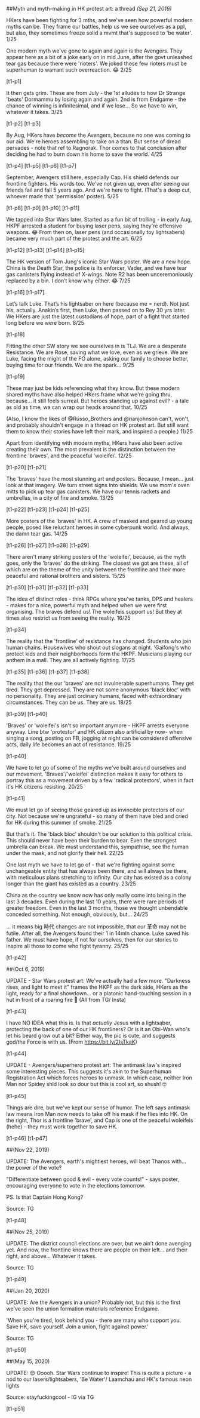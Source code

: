 ##Myth and myth-making in HK protest art: a thread 
*(Sep 21, 2019)*

HKers have been fighting for 3 mths, and we've seen how powerful modern myths can be. They frame our battles,  help us we see ourselves as a ppl, but also, they sometimes freeze solid a mvmt that's supposed to 'be water'. 1/25

One modern myth we've gone to again and again is the Avengers. They appear here as a bit of a joke early on in mid June, after the govt unleashed tear gas because there were 'rioters'. We joked those few rioters must be superhuman to warrant such overreaction. 😂 2/25

[t1-p1]

It then gets grim. These are from July - the 1st alludes to how Dr Strange 'beats' Dormammu by losing again and again. 2nd is from Endgame - the chance of winning is infinitesimal, and if we lose... So we have to win, whatever it takes. 3/25

[t1-p2]
[t1-p3]

By Aug, HKers have *become* the Avengers, because no one was coming to our aid. We're heroes assembling to take on a titan. But sense of dread pervades - note that ref to Ragnorak. Thor comes to that conclusion after deciding he had to burn down his home to save the world. 4/25

[t1-p4]
[t1-p5]
[t1-p6]
[t1-p7]

September, Avengers still here, especially Cap. His shield defends our frontline fighters. His words too. We've not given up, even after seeing our friends fail and fall 5 years ago. And we're here to fight. (That's a deep cut, whoever made that ‘permission' poster). 5/25

[t1-p8]
[t1-p9]
[t1-p10]
[t1-p11]

We tapped into Star Wars later. Started as a fun bit of trolling - in early Aug, HKPF arrested a student for buying laser pens, saying they're offensive weapons. 😂 From then on, laser pens (and occasionally toy lightsabers) became very much part of the protest and the art. 6/25

[t1-p12]
[t1-p13]
[t1-p14]
[t1-p15]

The HK version of Tom Jung's iconic Star Wars poster. We are a new hope. China is the Death Star, the police is its enforcer, Vader, and we have tear gas canisters flying instead of X-wings. Note R2 has been unceremoniously replaced by a bin. I don’t know why either. 😂 7/25

[t1-p16]
[t1-p17]

Let’s talk Luke. That’s his lightsaber on here (because me = nerd). Not just his, actually. Anakin’s first, then Luke, then passed on to Rey 30 yrs later.  We HKers are just the latest custodians of hope, part of a fight that started long before we were born. 8/25

[t1-p18]

Fitting the other SW story we see ourselves in is TLJ. We are a desperate Resistance. We are Rose, saving what we love, even as we grieve. We are Luke, facing the might of the FO alone, asking our family to choose better,  buying time for our friends. We are the spark... 9/25

[t1-p19]

These may just be kids referencing what they know. But these modern shared myths have also helped HKers frame what we're going thru, because... it still feels surreal. But heroes standing up against evil? - a tale as old as time, we can wrap our heads around that. 10/25

(Also, I know the likes of @Russo_Brothers and @rianjohnson can't, won't, and probably shouldn't engage in a thread on HK protest art. But still want them to know their stories have left their mark, and inspired a people.) 11/25

Apart from identifying with modern myths, HKers have also been active creating their own. The most prevalent is the distinction between the frontline 'braves', and the peaceful 'woleifei'. 12/25

[t1-p20]
[t1-p21]

The 'braves' have the most stunning art and posters. Because, I mean... just look at that imagery. We turn street signs into shields. We use mom's oven mitts to pick up tear gas canisters. We have our tennis rackets and umbrellas, in a city of fire and smoke. 13/25

[t1-p22]
[t1-p23]
[t1-p24]
[t1-p25]

More posters of the 'braves'  in HK. A crew of masked and geared up young people, posed like reluctant heroes in some cyberpunk world. And always, the damn tear gas. 14/25

[t1-p26]
[t1-p27]
[t1-p28]
[t1-p29]

There aren't many striking posters of the 'woleifei', because, as the myth goes, only the 'braves' do the striking. The closest we got are these, all of which are on the theme of the unity between the frontline and their more peaceful and rational brothers and sisters. 15/25

[t1-p30]
[t1-p31]
[t1-p32]
[t1-p33]

The idea of distinct roles - think RPGs where you've tanks, DPS and healers - makes for a nice, powerful myth and helped when we were first organising. The braves defend us! The woleifeis support us! But they at times also restrict us from seeing the reality. 16/25

[t1-p34]

The reality that the 'frontline' of resistance has changed. Students who join human chains. Housewives who shout out slogans at night. 'Gaifong's who protect kids and their neighborhoods form the HKPF. Musicians playing our anthem in a mall. They are all actively fighting. 17/25

[t1-p35]
[t1-p36]
[t1-p37]
[t1-p38]

The reality that the our 'braves' are not invulnerable superhumans. They get tired. They get depressed. They are not some anonymous 'black bloc' with no personality. They are just ordinary humans, faced with extraordinary circumstances. They can be us. They are us. 18/25

[t1-p39]
[t1-p40]

'Braves' or 'woleifei's isn't so important anymore - HKPF arrests everyone anyway. Line btw 'protestor' and HK citizen also artificial by now- when singing a song, posting on FB, jogging at night can be considered offensive acts, daily life becomes an act of resistance. 19/25

[t1-p40]

We have to let go of some of the myths we've built around ourselves and our movement. 'Braves'/'woleifei' distinction makes it easy for others to portray this as a movement driven by a few 'radical protestors', when in fact it's HK citizens resisting. 20/25

[t1-p41]

We must let go of seeing those geared up as invincible protectors of our city. Not because we're ungrateful - so many of them have bled and cried for HK during this summer of smoke. 21/25

But that's it. The 'black bloc' shouldn't be our solution to this political crisis. This should never have been their burden to bear. Even the strongest umbrella can break. We must understand this, sympathise, see the human under the mask, and not glorify their hell.  22/25

One last myth we have to let go of - that we're fighting against some unchangeable entity that has always been there, and will always be there, with meticulous plans stretching to infinity. Our city has existed as a colony longer than the giant has existed as a country. 23/25

China as the country we know now has only really come into being in the last 3 decades. Even during the last 10 years, there were rare periods of greater freedom. Even in the last 3 months, those we thought unbendable conceded something. Not enough, obviously, but... 24/25

... it means big 時代 changes are not impossible, that our 革命 may not be futile. After all, the Avengers found their 1 in 14mln chance. Luke saved his father. We must have hope, if not for ourselves, then for our stories to inspire all those to come who fight tyranny.  25/25

[t1-p42]

##(Oct 6, 2019)

UPDATE - Star Wars protest art: We've actually had a few more. "Darkness rises, and light to meet it" frames the HKPF as the dark side, HKers as the light, ready for a final showdown... or a platonic hand-touching session in a hut in front of a roaring fire 😬 (All from TG/ Insta)

[t1-p43]

I have NO IDEA what this is. Is that *actually* Jesus with a lightsaber, protecting the back of one of our HK frontliners? Or is it an Obi-Wan who's let his beard grow out a bit? Either way, the pic is cute, and suggests god/the Force is with us. (From https://bit.ly/2IsTkaK)

[t1-p44]

UPDATE - Avengers/superhero protest art: The antimask law's inspired some interesting pieces. This suggests it's akin to the Superhuman Registration Act which forces heroes to unmask. In which case, neither Iron Man nor Spidey shld look so dour but this is cool art, so shush! 🤓

[t1-p45]

Things are dire, but we've kept our sense of humor. The left says antimask law means Iron Man now needs to take off his mask if he flies into HK. On the right, Thor is a frontline 'brave', and Cap is one of the peaceful woleifeis (hehe) - they must work together to save HK.

[t1-p46]
[t1-p47]

##(Nov 22, 2019)

UPDATE: The Avengers, earth's mightiest heroes, will beat Thanos with... the power of the vote? 

"Differentiate between good & evil - every vote counts!" - says poster, encouraging everyone to vote in the elections tomorrow.

PS. Is that Captain Hong Kong?

Source: TG

[t1-p48]

##(Nov 25, 2019)

UPDATE: The district council elections are over, but we ain’t done avenging yet. And now, the frontline knows there are people on their left... and their right, and above... Whatever it takes.

Source: TG

[t1-p49]

##(Jan 20, 2020)

UPDATE: Are the Avengers in a union?  Probably not, but this is the first we've seen the union formation materials reference Endgame.

'When you're tired, look behind you - there are many who support you. Save HK, save yourself. Join a union, fight against power.'

Source: TG

[t1-p50]

##(May 15, 2020)

UPDATE: 😍 Ooooh. Star Wars continue to inspire! This is quite a picture - a nod to our lasers/lightsabers, 'Be Water'/ Laamchau and HK's famous neon lights

Source: stayfuckingcool - IG via TG

[t1-p51]